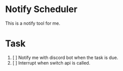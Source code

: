 # Notify Scheduler
This is a notify tool for me.
# Task
1. [ ] Notify me with discord bot when the task is due.
2. [ ] Interrupt when switch api is called.